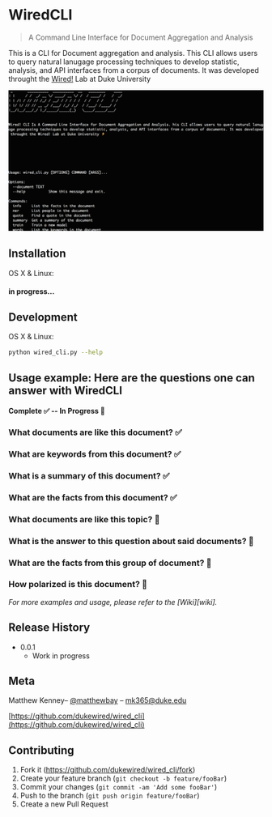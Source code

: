 # WiredCLI
> A Command Line Interface for Document Aggregation and Analysis


This is a CLI for Document aggregation and analysis. This CLI allows users to query natural lanugage processing techniques to develop statistic, analysis, and API interfaces from a corpus of documents. It was developed throught the [Wired!](http://www.dukewired.org/) Lab at Duke University

![](header.png)

## Installation

OS X & Linux:

#### in progress...

## Development

OS X & Linux:

```sh
python wired_cli.py --help
```


## Usage example: Here are the questions one can answer with WiredCLI

#### Complete :white_check_mark: -- In Progress :small_red_triangle_down:

### What documents are like this document? :white_check_mark:
### What are keywords from this document? :white_check_mark:
### What is a summary of this document? :white_check_mark:
### What are the facts from this document? :white_check_mark:
### What documents are like this topic? :small_red_triangle_down:
### What is the answer to this question about said documents? :small_red_triangle_down:
### What are the facts from this group of document? :small_red_triangle_down:
### How polarized is this document? :small_red_triangle_down:

_For more examples and usage, please refer to the [Wiki][wiki]._

## Release History

* 0.0.1
    * Work in progress

## Meta

Matthew Kenney– [@matthewbay](https://twitter.com/matthewbay) – mk365@duke.edu

[https://github.com/dukewired/wired_cli](https://github.com/dukewired/wired_cli)

## Contributing

1. Fork it (<https://github.com/dukewired/wired_cli/fork>)
2. Create your feature branch (`git checkout -b feature/fooBar`)
3. Commit your changes (`git commit -am 'Add some fooBar'`)
4. Push to the branch (`git push origin feature/fooBar`)
5. Create a new Pull Request